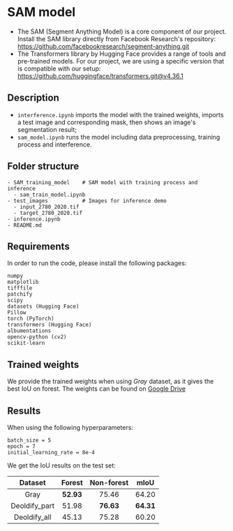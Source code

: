 # SAM model

- The SAM (Segment Anything Model) is a core component of our project. Install the SAM library directly from Facebook Research's repository: https://github.com/facebookresearch/segment-anything.git
- The Transformers library by Hugging Face provides a range of tools and pre-trained models. For our project, we are using a specific version that is compatible with our setup: https://github.com/huggingface/transformers.git@v4.36.1

## Description
- `interference.ipynb` imports the model with the trained weights, imports a test image and corresponding mask, then shows an image's segmentation result;
- `sam_model.ipynb` runs the model including data preprocessing, training process and interference.

## Folder structure
```
- SAM_training_model    # SAM model with training process and inference 
  - sam_train_model.ipynb
- test_images           # Images for inference demo
  - input_2780_2020.tif
  - target_2780_2020.tif
- inference.ipynb
- README.md
```

## Requirements
In order to run the code, please install the following packages:
```
numpy
matplotlib
tifffile
patchify
scipy
datasets (Hugging Face)
Pillow
torch (PyTorch)
transformers (Hugging Face)
albumentations
opencv-python (cv2)
scikit-learn

```

## Trained weights
We provide the trained weights when using _Gray_ dataset, as it gives the best IoU on forest. The weights can be found on [Google Drive](https://drive.google.com/file/d/13vOUt-APUB0M54EFmrcmYx3LnVSHn5cr/view?usp=sharing)

## Results
When using the following hyperparameters:
```
batch_size = 5
epoch = 7
initial_learning_rate = 8e-4
```
We get the IoU results on the test set:

|    Dataset     |   Forest  | Non-forest  |    mIoU   |
| :------------: | :-------: | :---------: | :-------: |
|      Gray      | **52.93** |   75.46     |   64.20   |
|  Deoldify_part |   51.98   | **76.63**   | **64.31** |
|  Deoldify_all  |   45.13   |   75.28     |   60.20   |

